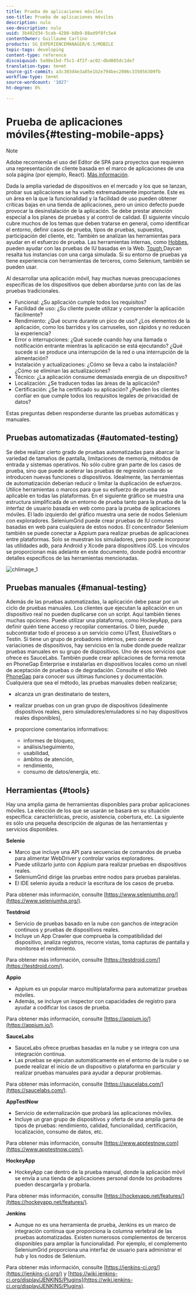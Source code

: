 ```yaml
---
title: Prueba de aplicaciones móviles
seo-title: Prueba de aplicaciones móviles
description: nulo
seo-description: nulo
uuid: 3b402d34-5cab-4280-b8b9-88ad9f8fc5e4
contentOwner: Guillaume Carlino
products: SG_EXPERIENCEMANAGER/6.5/MOBILE
topic-tags: developing
content-type: reference
discoiquuid: 5a98e1bd-f5c1-4f2f-ac02-dbd005dc1de7
translation-type: tm+mt
source-git-commit: a3c303d4e3a85e1b2e794bec2006c335056309fb
workflow-type: tm+mt
source-wordcount: '1027'
ht-degree: 0%

---
```



# Prueba de aplicaciones móviles{#testing-mobile-apps}

>[!NOTE]
>
>Adobe recomienda el uso del Editor de SPA para proyectos que requieren una representación de cliente basada en el marco de aplicaciones de una sola página (por ejemplo, React). [Más información](/help/sites-developing/spa-overview.md).

Dada la amplia variedad de dispositivos en el mercado y los que se lanzan, probar sus aplicaciones se ha vuelto extremadamente importante. Este es un área en la que la funcionalidad y la facilidad de uso pueden obtener críticas bajas en una tienda de aplicaciones, pero un único defecto puede provocar la desinstalación de la aplicación. Se debe prestar atención especial a los planes de pruebas y al control de calidad. El siguiente vínculo cubre muchos de los temas que deben tratarse en general, como identificar el entorno, definir casos de prueba, tipos de pruebas, supuestos, participación del cliente, etc. También se analizan las herramientas para ayudar en el esfuerzo de prueba. Las herramientas internas, como [Hobbes](/help/sites-developing/hobbes.md), pueden ayudar con las pruebas de IU basadas en la Web. [Tough ](/help/sites-developing/tough-day.md) Daycan resalta tus instancias con una carga simulada. Si su entorno de pruebas ya tiene experiencia con herramientas de terceros, como Selenium, también se pueden usar.

Al desarrollar una aplicación móvil, hay muchas nuevas preocupaciones específicas de los dispositivos que deben abordarse junto con las de las pruebas tradicionales.

* Funcional: ¿Su aplicación cumple todos los requisitos?
* Facilidad de uso: ¿Su cliente puede utilizar y comprender la aplicación fácilmente?
* Rendimiento: ¿Qué ocurre durante un pico de uso? ¿Los elementos de la aplicación, como los barridos y los carruseles, son rápidos y no reducen la experiencia?
* Error o interrupciones: ¿Qué sucede cuando hay una llamada o notificación entrante mientras la aplicación se está ejecutando? ¿Qué sucede si se produce una interrupción de la red o una interrupción de la alimentación?
* Instalación y actualizaciones: ¿Cómo se lleva a cabo la instalación? ¿Cómo se eliminan las actualizaciones?
* Técnico: ¿La aplicación consume demasiada energía de un dispositivo?
* Localización: ¿Se traducen todas las áreas de la aplicación?
* Certificación: ¿Se ha certificado su aplicación? ¿Pueden los clientes confiar en que cumple todos los requisitos legales de privacidad de datos?

Estas preguntas deben responderse durante las pruebas automáticas y manuales.

## Pruebas automatizadas {#automated-testing}

Se debe realizar cierto grado de pruebas automatizadas para abarcar la variedad de tamaños de pantalla, limitaciones de memoria, métodos de entrada y sistemas operativos. No sólo cubre gran parte de los casos de prueba, sino que puede acelerar las pruebas de regresión cuando se introducen nuevas funciones o dispositivos. Idealmente, las herramientas de automatización deberían reducir o limitar la duplicación de esfuerzos. Utilice herramientas o marcos para que su esfuerzo de prueba sea aplicable en todas las plataformas. En el siguiente gráfico se muestra una estructura simplificada de un entorno de prueba tanto para la prueba de la interfaz de usuario basada en web como para la prueba de aplicaciones móviles. El lado izquierdo del gráfico muestra una serie de nodos Selenium con exploradores. SeleniumGrid puede crear pruebas de IU comunes basadas en web para cualquiera de estos nodos. El concentrador Selenium también se puede conectar a Appium para realizar pruebas de aplicaciones entre plataformas. Solo se muestran los simuladores, pero puede incorporar las utilidades adb, para Android y Xcode para dispositivos iOS. Los vínculos se proporcionan más adelante en este documento, donde podrá encontrar detalles específicos de las herramientas mencionadas.

![chlimage_1](assets/chlimage_1.jpeg)

## Pruebas manuales {#manual-testing}

Además de las pruebas automatizadas, la aplicación debe pasar por un ciclo de pruebas manuales. Los clientes que ejecutan la aplicación en un dispositivo real no pueden duplicarse con un script. Aquí también tienes muchas opciones. Puede utilizar una plataforma, como HockeyApp, para definir quién tiene acceso y recopilar comentarios. O bien, puede subcontratar todo el proceso a un servicio como UTest, ElusiveStars o Testin. Si tiene un grupo de probadores internos, pero carece de variaciones de dispositivos, hay servicios en la nube donde puede realizar pruebas manuales en su grupo de dispositivos. Uno de esos servicios que ofrece es SauceLabs. También puede crear aplicaciones de forma remota en PhoneGap Enterprise e instalarlas en dispositivos locales como un nivel de aceptación de pruebas o de degradación. Consulte el sitio Web [PhoneGap](https://phonegap.com/) para conocer sus últimas funciones y documentación. Cualquiera que sea el método, las pruebas manuales deben realizarse;

* alcanza un gran destinatario de testers,
* realizar pruebas con un gran grupo de dispositivos (idealmente dispositivos reales, pero simuladores/emuladores si no hay dispositivos reales disponibles),
* proporcione comentarios informativos:

   * informes de bloqueo,
   * análisis/seguimiento,
   * usabilidad,
   * ámbitos de atención,
   * rendimiento,
   * consumo de datos/energía, etc.

## Herramientas {#tools}

Hay una amplia gama de herramientas disponibles para probar aplicaciones móviles. La elección de los que se usarán se basará en su situación específica: características, precio, asistencia, cobertura, etc. La siguiente es sólo una pequeña descripción de algunas de las herramientas y servicios disponibles.

**Selenio**

* Marco que incluye una API para secuencias de comandos de prueba para alimentar WebDriver y controlar varios exploradores.
* Puede utilizarlo junto con Appium para realizar pruebas en dispositivos reales.
* SeleniumGrid dirige las pruebas entre nodos para pruebas paralelas.
* El IDE selenio ayuda a reducir la escritura de los casos de prueba.

Para obtener más información, consulte [https://www.seleniumhq.org/](https://www.seleniumhq.org/).

**Testdroid**

* Servicio de pruebas basado en la nube con ganchos de integración continuos y pruebas de dispositivos reales.
* Incluye un App Crawler que comprueba la compatibilidad del dispositivo, analiza registros, recorre vistas, toma capturas de pantalla y monitorea el rendimiento.

Para obtener más información, consulte [https://testdroid.com/](https://testdroid.com/).

**Appio**

* Appium es un popular marco multiplataforma para automatizar pruebas móviles.
* Además, se incluye un inspector con capacidades de registro para ayudar a codificar los casos de prueba.

Para obtener más información, consulte [https://appium.io/](https://appium.io/).

**SauceLabs**

* SauceLabs ofrece pruebas basadas en la nube y se integra con una integración continua.
* Las pruebas se ejecutan automáticamente en el entorno de la nube o se puede realizar el inicio de un dispositivo o plataforma en particular y realizar pruebas manuales para ayudar a depurar problemas.

Para obtener más información, consulte [https://saucelabs.com/](https://saucelabs.com/).

**AppTestNow**

* Servicio de externalización que probará las aplicaciones móviles.
* Incluye un gran grupo de dispositivos y oferta de una amplia gama de tipos de pruebas: rendimiento, calidad, funcionalidad, certificación, localización, consumo de datos, etc.

Para obtener más información, consulte [https://www.apptestnow.com](https://www.apptestnow.com/).

**HockeyApp**

* HockeyApp cae dentro de la prueba manual, donde la aplicación móvil se envía a una tienda de aplicaciones personal donde los probadores pueden descargarla y probarla.

Para obtener más información, consulte [https://hockeyapp.net/features/](https://hockeyapp.net/features/).

**Jenkins**

* Aunque no es una herramienta de prueba, Jenkins es un marco de integración continua que proporciona la columna vertebral de las pruebas automatizadas. Existen numerosos complementos de terceros disponibles para ampliar la funcionalidad. Por ejemplo, el complemento SeleniumGrid proporciona una interfaz de usuario para administrar el hub y los nodos de Selenium.

Para obtener más información, consulte [https://jenkins-ci.org/](https://jenkins-ci.org/) y [https://wiki.jenkins-ci.org/display/JENKINS/Plugins](https://wiki.jenkins-ci.org/display/JENKINS/Plugins).
